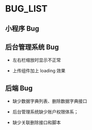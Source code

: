 # BUG_LIST

## 小程序 Bug

## 后台管理系统 Bug

- 左右栏缩放时显示不正常

- 上传组件加上 loading 效果

## 后端 Bug

- 缺少数据字典列表、删除数据字典接口

- 后台管理系统缺少账户权限体系；

- 缺少关联删除接口和脚本